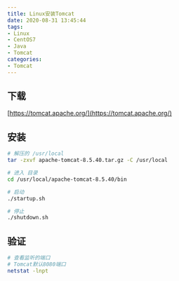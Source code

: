 ```yaml
---
title: Linux安装Tomcat
date: 2020-08-31 13:45:44
tags:
- Linux
- CentOS7
- Java
- Tomcat
categories: 
- Tomcat
---
```


## 下载

[https://tomcat.apache.org/](https://tomcat.apache.org/)

## 安装

```sh
# 解压的 /usr/local
tar -zxvf apache-tomcat-8.5.40.tar.gz -C /usr/local

# 进入 目录
cd /usr/local/apache-tomcat-8.5.40/bin

# 启动
./startup.sh

# 停止
./shutdown.sh
```

## 验证

```sh
# 查看监听的端口
# Tomcat默认8080端口
netstat -lnpt
```